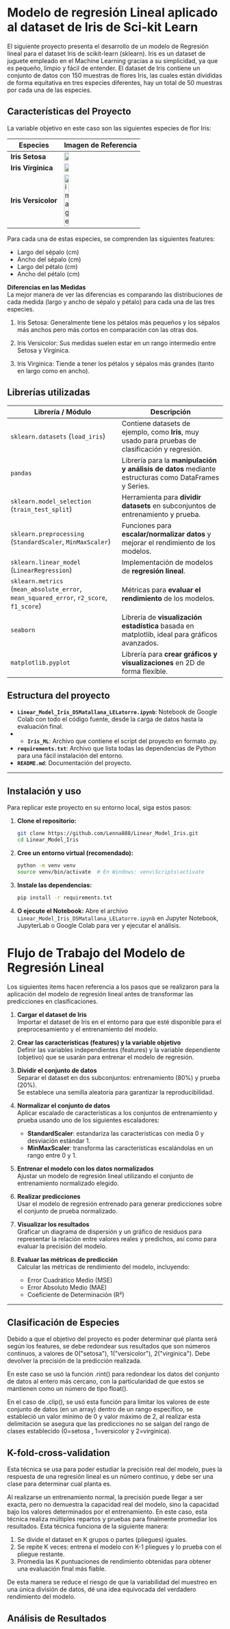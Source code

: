 # Modelo de regresión Lineal aplicado al dataset de Iris de Sci-kit Learn
El siguiente proyecto presenta el desarrollo de un modelo de Regresión lineal para el dataset Iris de scikit-learn (sklearn). Iris es un dataset de juguete empleado en el Machine Learning gracias a su simplicidad, ya que es pequeño, limpio y fácil de entender. El dataset de Iris contiene un conjunto de datos con 150 muestras de flores Iris, las cuales están divididas de forma equitativa en tres especies diferentes, hay un total de 50 muestras por cada una de las especies. 

## Características del Proyecto

La variable objetivo en este caso son las siguientes especies de flor Iris: 

<div align="center">
  
| Especies         | Imagen de Referencia | 
|-----------------|-----------------|
| **Iris Setosa** | <img src="https://upload.wikimedia.org/wikipedia/commons/5/56/Kosaciec_szczecinkowaty_Iris_setosa.jpg" width="25%"> |
| **Iris Virginica** | <img src="https://upload.wikimedia.org/wikipedia/commons/9/9f/Iris_virginica.jpg" width="25%"> |
| **Iris Versicolor** | <img width="25%" alt="image" src="https://github.com/user-attachments/assets/1b0dce5a-0807-402a-befb-87e5a2416d59" />|

</div>

Para cada una de estas especies, se comprenden las siguientes features: 

- Largo del sépalo (cm)
- Ancho del sépalo (cm)
- Largo del pétalo (cm)
- Ancho del pétalo (cm)

**Diferencias en las Medidas**  
La mejor manera de ver las diferencias es comparando las distribuciones de cada medida (largo y ancho de sépalo y pétalo) para cada una de las tres especies.

1. Iris Setosa: Generalmente tiene los pétalos más pequeños y los sépalos más anchos pero más cortos en comparación con las otras dos.  

2. Iris Versicolor: Sus medidas suelen estar en un rango intermedio entre Setosa y Virginica.

3. Iris Virginica: Tiende a tener los pétalos y sépalos más grandes (tanto en largo como en ancho).

## Librerías utilizadas

| Librería / Módulo | Descripción |
|-------------------|-------------|
| `sklearn.datasets` (`load_iris`) | Contiene datasets de ejemplo, como **Iris**, muy usado para pruebas de clasificación y regresión. |
| `pandas` | Librería para la **manipulación y análisis de datos** mediante estructuras como DataFrames y Series. |
| `sklearn.model_selection` (`train_test_split`) | Herramienta para **dividir datasets** en subconjuntos de entrenamiento y prueba. |
| `sklearn.preprocessing` (`StandardScaler`, `MinMaxScaler`) | Funciones para **escalar/normalizar datos** y mejorar el rendimiento de los modelos. |
| `sklearn.linear_model` (`LinearRegression`) | Implementación de modelos de **regresión lineal**. |
| `sklearn.metrics` (`mean_absolute_error`, `mean_squared_error`, `r2_score`, `f1_score`) | Métricas para **evaluar el rendimiento** de los modelos. |
| `seaborn` | Librería de **visualización estadística** basada en matplotlib, ideal para gráficos avanzados. |
| `matplotlib.pyplot` | Librería para **crear gráficos y visualizaciones** en 2D de forma flexible. |

## Estructura del proyecto

* **`Linear_Model_Iris_DSMatallana_LELatorre.ipynb`**: Notebook de Google Colab con todo el código fuente, desde la carga de datos hasta la evaluación final.
* * **`Iris_ML`**: Archivo que contiene el script del proyecto en formato .py.
* **`requirements.txt`**: Archivo que lista todas las dependencias de Python para una fácil instalación del entorno.
* **`README.md`**: Documentación del proyecto.
---

## Instalación y uso

Para replicar este proyecto en su entorno local, siga estos pasos:  

1.  **Clone el repositorio:**
    ```bash
    git clone https://github.com/Lenna888/Linear_Model_Iris.git
    cd Linear_Model_Iris
    ```

2.  **Cree un entorno virtual (recomendado):**
    ```bash
    python -m venv venv
    source venv/bin/activate  # En Windows: venv\Scripts\activate
    ```

3.  **Instale las dependencias:**
    ```bash
    pip install -r requirements.txt
    ```

4.  **O ejecute el Notebook:**
    Abre el archivo `Linear_Model_Iris_DSMatallana_LELatorre.ipynb` en Jupyter Notebook, JupyterLab o Google Colab para ver y ejecutar el análisis.  

# Flujo de Trabajo del Modelo de Regresión Lineal

Los siguientes items hacen referencia a los pasos que se realizaron para la aplicación del modelo de regresión lineal antes de transformar las predicciones en clasificaciones.

1. **Cargar el dataset de Iris**  
   Importar el dataset de Iris en el entorno para que esté disponible para el preprocesamiento 
   y el entrenamiento del modelo.

2. **Crear las características (features) y la variable objetivo**  
   Definir las variables independientes (features) y la variable dependiente (objetivo) 
   que se usarán para entrenar el modelo de regresión.

3. **Dividir el conjunto de datos**  
   Separar el dataset en dos subconjuntos: entrenamiento (80%) y prueba (20%).  
   Se establece una semilla aleatoria para garantizar la reproducibilidad.

4. **Normalizar el conjunto de datos**  
   Aplicar escalado de características a los conjuntos de entrenamiento y prueba usando uno de los siguientes escaladores:  
   - **StandardScaler**: estandariza las características con media 0 y desviación estándar 1.  
   - **MinMaxScaler**: transforma las características escalándolas en un rango entre 0 y 1.  

5. **Entrenar el modelo con los datos normalizados**  
   Ajustar un modelo de regresión lineal utilizando el conjunto de entrenamiento normalizado elegido.

6. **Realizar predicciones**  
   Usar el modelo de regresión entrenado para generar predicciones sobre el conjunto de prueba normalizado.

7. **Visualizar los resultados**  
   Graficar un diagrama de dispersión y un gráfico de residuos para representar la relación entre valores reales y predichos, así como para evaluar la precisión del modelo.

8. **Evaluar las métricas de predicción**  
   Calcular las métricas de rendimiento del modelo, incluyendo:  
   - Error Cuadrático Medio (MSE)  
   - Error Absoluto Medio (MAE)  
   - Coeficiente de Determinación (R²)  

-----------------------------------------------------------------

## Clasificación de Especies

Debido a que el objetivo del proyecto es poder determinar qué planta será según los features, se debe redondear sus resultados que son números continuos, a valores de 0("setosa"), 1("versicolor"), 2("virginica"). Debe devolver la precisión de la predicción realizada.  

En este caso se usó la función .rint() para redondear los datos del conjunto de datos al entero más cercano, con la particularidad de que estos se mantienen como un número de tipo float().  

En el caso de .clip(), se usó esta función para limitar los valores de este conjunto de datos (en un array) dentro de un rango específico, se estableció un valor mínimo de 0 y valor máximo de 2, al realizar esta delimitación se asegura que las predicciones no se salgan del rango de clases establecido (0=setosa , 1=versicolor y 2=virginica).  

## K-fold-cross-validation

Esta técnica se usa para poder estudiar la precisión real del modelo, pues la respuesta de una regresión lineal es un número continuo, y debe ser una clase para determinar cual planta es.

Al realizarse un entrenamiento normal, la precisión puede llegar a ser exacta, pero no demuestra la capacidad real del modelo, sino la capacidad bajo los valores determinados por el entrenamiento. En este caso, esta técnica realiza múltiples repartos y pruebas para finalmente promediar los resultados. Esta técnica funciona de la siguiente manera: 

1. Se divide el dataset en K grupos o partes (pliegues) iguales.
2. Se repite K veces: entrena el modelo con K-1 pliegues y lo prueba con el pliegue restante.
3. Promedia las K puntuaciones de rendimiento obtenidas para obtener una evaluación final más fiable.

De esta manera se reduce el riesgo de que la variabilidad del muestreo en una única división de datos, dé una idea equivocada del verdadero rendimiento del modelo.

## Análisis de Resultados













